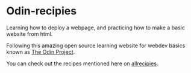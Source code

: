# Odin-recipies
Learning how to deploy a webpage, and practicing how to make a basic website from html. 

Following this amazing open source learning website for webdev basics known as [The Odin Project](https://www.theodinproject.com/about).

You can check out the recipes mentioned here on [allrecipies](https://www.allrecipes.com/).